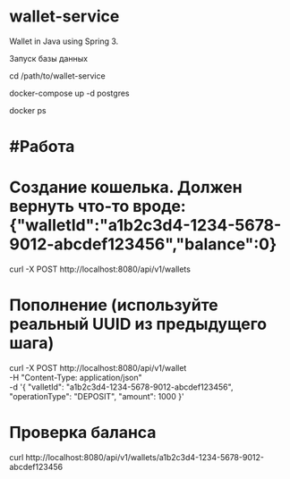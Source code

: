 # wallet-service
Wallet in Java using Spring 3.

Запуск базы данных

cd /path/to/wallet-service

docker-compose up -d postgres

docker ps

# #Работа 

# Создание кошелька. Должен вернуть что-то вроде: {"walletId":"a1b2c3d4-1234-5678-9012-abcdef123456","balance":0}

curl -X POST http://localhost:8080/api/v1/wallets

# Пополнение (используйте реальный UUID из предыдущего шага)
curl -X POST http://localhost:8080/api/v1/wallet \
  -H "Content-Type: application/json" \
  -d '{
    "valletId": "a1b2c3d4-1234-5678-9012-abcdef123456",
    "operationType": "DEPOSIT",
    "amount": 1000
  }'

# Проверка баланса
curl http://localhost:8080/api/v1/wallets/a1b2c3d4-1234-5678-9012-abcdef123456
